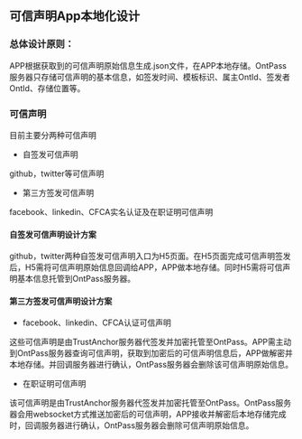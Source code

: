 ## 可信声明App本地化设计


### 总体设计原则：
APP根据获取到的可信声明原始信息生成.json文件，在APP本地存储。OntPass服务器只存储可信声明的基本信息，如签发时间、模板标识、属主OntId、签发者OntId、存储位置等。

### 可信声明

目前主要分两种可信声明

- 自签发可信声明

github，twitter等可信声明

- 第三方签发可信声明

facebook、linkedin、CFCA实名认证及在职证明可信声明




#### 自签发可信声明设计方案

github，twitter两种自签发可信声明入口为H5页面。在H5页面完成可信声明签发后，H5需将可信声明原始信息回调给APP，APP做本地存储。同时H5需将可信声明基本信息托管到OntPass服务器。

#### 第三方签发可信声明设计方案

- facebook、linkedin、CFCA认证可信声明


这些可信声明是由TrustAnchor服务器代签发并加密托管至OntPass。APP需主动到OntPass服务器查询可信声明，获取到加密后的可信声明信息后，APP做解密并本地存储。并回调服务器进行确认，OntPass服务器会删除该可信声明原始信息。

- 在职证明可信声明

该可信声明是由TrustAnchor服务器代签发并加密托管至OntPass。OntPass服务器会用websocket方式推送加密后的可信声明，APP接收并解密后本地存储完成时，回调服务器进行确认，OntPass服务器会删除可信声明原始信息。



